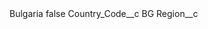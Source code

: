 <?xml version="1.0" encoding="UTF-8"?>
<CustomMetadata xmlns="http://soap.sforce.com/2006/04/metadata" xmlns:xsi="http://www.w3.org/2001/XMLSchema-instance" xmlns:xsd="http://www.w3.org/2001/XMLSchema">
    <label>Bulgaria</label>
    <protected>false</protected>
    <values>
        <field>Country_Code__c</field>
        <value xsi:type="xsd:string">BG</value>
    </values>
    <values>
        <field>Region__c</field>
        <value xsi:nil="true"/>
    </values>
</CustomMetadata>
